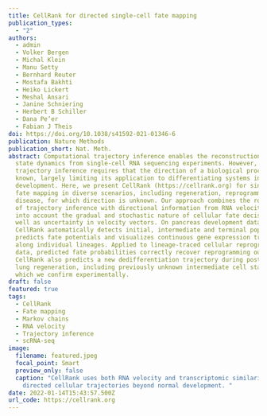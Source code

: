 ```yaml
---
title: CellRank for directed single-cell fate mapping
publication_types:
  - "2"
authors:
  - admin
  - Volker Bergen
  - Michal Klein
  - Manu Setty
  - Bernhard Reuter
  - Mostafa Bakhti
  - Heiko Lickert
  - Meshal Ansari
  - Janine Schniering
  - Herbert B Schiller
  - Dana Pe’er
  - Fabian J Theis
doi: https://doi.org/10.1038/s41592-021-01346-6
publication: Nature Methods
publication_short: Nat. Meth.
abstract: Computational trajectory inference enables the reconstruction of cell
  state dynamics from single-cell RNA sequencing experiments. However,
  trajectory inference requires that the direction of a biological process is
  known, largely limiting its application to differentiating systems in normal
  development. Here, we present CellRank (https://cellrank.org) for single-cell
  fate mapping in diverse scenarios, including regeneration, reprogramming and
  disease, for which direction is unknown. Our approach combines the robustness
  of trajectory inference with directional information from RNA velocity, taking
  into account the gradual and stochastic nature of cellular fate decisions, as
  well as uncertainty in velocity vectors. On pancreas development data,
  CellRank automatically detects initial, intermediate and terminal populations,
  predicts fate potentials and visualizes continuous gene expression trends
  along individual lineages. Applied to lineage-traced cellular reprogramming
  data, predicted fate probabilities correctly recover reprogramming outcomes.
  CellRank also predicts a new dedifferentiation trajectory during postinjury
  lung regeneration, including previously unknown intermediate cell states,
  which we confirm experimentally.
draft: false
featured: true
tags:
  - CellRank
  - Fate mapping
  - Markov chains
  - RNA velocity
  - Trajectory inference
  - scRNA-seq
image:
  filename: featured.jpeg
  focal_point: Smart
  preview_only: false
  caption: "CellRank uses both RNA velocity and transcriptomic similarity to infer
    directed cellular trajectories beyond normal development. "
date: 2022-01-14T15:43:57.500Z
url_code: https://cellrank.org
---
```

